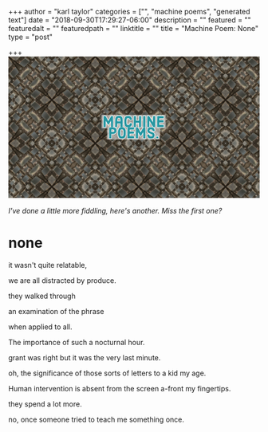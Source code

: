 +++
author = "karl taylor"
categories = ["", "machine poems", "generated text"]
date = "2018-09-30T17:29:27-06:00"
description = ""
featured = ""
featuredalt = ""
featuredpath = ""
linktitle = ""
title = "Machine Poem: None"
type = "post"

+++
![](https://raw.githubusercontent.com/karljtaylor/kjt/blog/static/assets/karl%20taylor%20machine%20poems.jpg)

_I've done a little more fiddling, here's another. Miss the first one?_

# none

it wasn't quite relatable,

we are all distracted by produce.

they walked through

an examination of the phrase

when applied to all.

The importance of such a nocturnal hour.

grant was right but it was the very last minute.

oh, the significance of those sorts of letters to a kid my age.

Human intervention is absent from the screen a-front my fingertips.

they spend a lot more.

no, once someone tried to teach me something once.